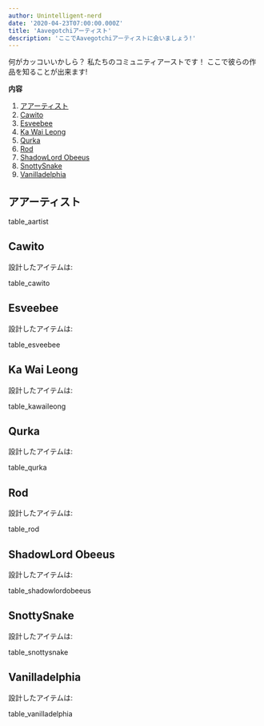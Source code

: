 ```yaml
---
author: Unintelligent-nerd
date: '2020-04-23T07:00:00.000Z'
title: 'Aavegotchiアーティスト'
description: 'ここでAavegotchiアーティストに会いましょう!'
---
```


何がカッコいいかしら？ 私たちのコミュニティアーストです！ ここで彼らの作品を知ることが出来ます!

<div class="contentsBox">

**内容**

<ol>
<li><a href=#aartists>アアーティスト</a></li>
<li><a href=#cawito>Cawito</a></li>
<li><a href=#esveebee>Esveebee</a></li>
<li><a href=#ka-wai-leong>Ka Wai Leong</a></li>
<li><a href=#qurka>Qurka</a></li>
<li><a href=#rod>Rod</a></li>
<li><a href=#shadowlord-obeeus>ShadowLord Obeeus</a></li>
<li><a href=#snottysnake>SnottySnake</a></li>
<li><a href=#vanilladelphia>Vanilladelphia</a></li>
</ol>

</div>

## アアーティスト

table_aartist

## Cawito

設計したアイテムは:

table_cawito

## Esveebee

設計したアイテムは:

table_esveebee

## Ka Wai Leong

設計したアイテムは:

table_kawaileong

## Qurka

設計したアイテムは:

table_qurka

## Rod

設計したアイテムは:

table_rod

## ShadowLord Obeeus

設計したアイテムは:

table_shadowlordobeeus

## SnottySnake

設計したアイテムは:

table_snottysnake

## Vanilladelphia

設計したアイテムは:

table_vanilladelphia